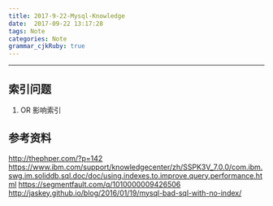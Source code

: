 ```yaml
---
title: 2017-9-22-Mysql-Knowledge
date:  2017-09-22 13:17:28
tags: Note
categories: Note
grammar_cjkRuby: true
---
```




<!-- more -->

---

## 索引问题
1. OR 影响索引

## 参考资料
http://thephper.com/?p=142
https://www.ibm.com/support/knowledgecenter/zh/SSPK3V_7.0.0/com.ibm.swg.im.soliddb.sql.doc/doc/using.indexes.to.improve.query.performance.html
https://segmentfault.com/q/1010000009426506
http://jaskey.github.io/blog/2016/01/19/mysql-bad-sql-with-no-index/
